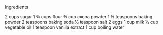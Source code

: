 
Ingredients

2 cups sugar
1 ¾ cups flour
¾ cup cocoa powder
1 ½ teaspoons baking powder
2 teaspoons baking soda
½ teaspoon salt
2 eggs
1 cup milk
½ cup vegetable oil
1 teaspoon vanilla extract
1 cup boiling water
